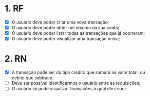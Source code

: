 # 1. RF  

- [x] O usuário deve poder criar uma nova transação;
- [x] O usuário deve poder obter um resumo da sua conta;
- [x] O usuário deve poder listar todas as transações que já ocorreram;
- [x] O usuário deve poder visualizar uma transação única;

# 2. RN

- [x] A transação pode ser do tipo crédito que somará ao valor total, ou debito que subtrairá;
- [ ] Deve ser possível identificarmos o usuário entre as requisições;
- [ ] O usuário só pode visualizar transações o qual ele criou;
